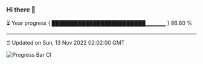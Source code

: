 ### Hi there 👋

⏳ Year progress { █████████████████████████▁▁▁▁▁ } 86.60 %

---

⏰ Updated on Sun, 13 Nov 2022 02:02:00 GMT

![Progress Bar CI](https://github.com/ZhaoGui/ZhaoGui/workflows/Progress%20Bar%20CI/badge.svg)
